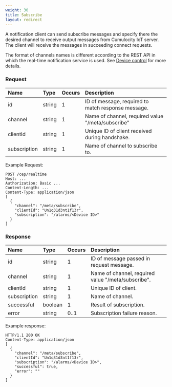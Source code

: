 ```yaml
---
weight: 30
title: Subscribe
layout: redirect
---
```


A notification client can send subscribe messages and specify there the desired channel to receive output messages from Cumulocity IoT server. The client will receive the messages in succeeding connect requests.

The format of channels names is different according to the REST API in which the real-time notification service is used. See [Device control](/reference/device-control) for more details.

### Request

|Name|Type|Occurs|Description|
|:---|:---|:-----|:----------|
|id|string|1|ID of message, required to match response message.|
|channel|string|1|Name of channel, required value "/meta/subscribe"|
|clientId|string|1|Unique ID of client received during handshake.|
|subscription|string|1|Name of channel to subscribe to.|

Example Request:
```http
POST /cep/realtime
Host: ...
Authorization: Basic ...
Content-Length: ...
Content-Type: application/json
[
  {
    "channel": "/meta/subscribe",
    "clientId": "Un1q31d3nt1f13r",
    "subscription": "/alarms/<Device ID>"
  }
]
```

### Response

|Name|Type|Occurs|Description|
|:---|:---|:-----|:----------|
|id|string|1|ID of message passed in request message.|
|channel|string|1|Name of channel, required value "/meta/subscribe".|
|clientId|string|1|Unique ID of client.|
|subscription|string|1|Name of channel.|
|successful|boolean|1|Result of subscription.|
|error|string|0..1|Subscription failure reason.|

Example response:

```http
HTTP/1.1 200 OK
Content-Type: application/json
[
  {
    "channel": "/meta/subscribe",
    "clientId": "Un1q31d3nt1f13r",
    "subscription": "/alarms/<Device ID>",
    "successful": true,
    "error": ""
  }
]
```
